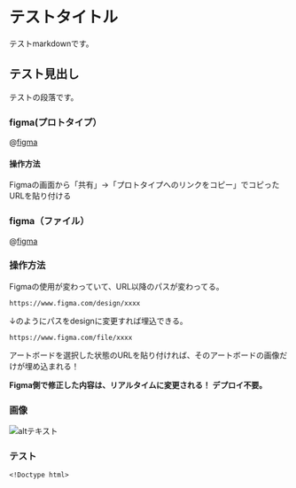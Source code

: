 # テストタイトル
テストmarkdownです。
## テスト見出し
テストの段落です。

### figma(プロトタイプ）
@[figma](https://www.figma.com/proto/PzTYmTefYmdW8xf8IwYL50/%E7%84%A1%E9%A1%8C?node-id=1-2&t=roXEnfQVOavzDnXO-1&scaling=min-zoom&content-scaling=fixed&page-id=0%3A1)

#### 操作方法
Figmaの画面から「共有」→「プロトタイプへのリンクをコピー」でコピったURLを貼り付ける

### figma（ファイル）
@[figma](https://www.figma.com/file/PzTYmTefYmdW8xf8IwYL50/%E7%84%A1%E9%A1%8C?node-id=1-11&t=RGjCcBPTgFEeDAHG-0)

### 操作方法
Figmaの使用が変わっていて、URL以降のパスが変わってる。

```
https://www.figma.com/design/xxxx
```
↓のようにパスをdesignに変更すれば埋込できる。
```
https://www.figma.com/file/xxxx
```

アートボードを選択した状態のURLを貼り付ければ、そのアートボードの画像だけが埋め込まれる！

**Figma側で修正した内容は、リアルタイムに変更される！  デプロイ不要。** 



### 画像
![altテキスト](https://udonko.net/images/title.svg)


### テスト
```
<!Doctype html>

```

